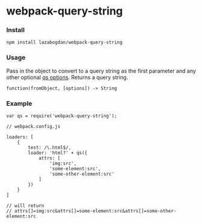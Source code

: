 # webpack-query-string

### Install

	npm install lazabogdan/webpack-query-string
	
### Usage
	
Pass in the object to convert to a query string as the first parameter and any other optional [qs options](https://github.com/hapijs/qs). Returns a query string.
	
	function(fromObject, [options]) -> String
	
### Example

	var qs = require('webpack-query-string');
	
	// webpack.config.js
	
	loaders: [
		{
			test: /\.html$/, 
			loader: 'html?' + qs({
				attrs: [
					'img:src', 
					'some-element:src', 
					'some-other-element:src'
				]
			})
		}
	]
	
	// will return 
	// attrs[]=img:src&attrs[]=some-element:src&attrs[]=some-other-element:src